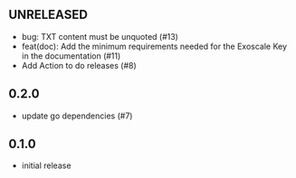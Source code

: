 ## UNRELEASED

- bug: TXT content must be unquoted (#13)
- feat(doc): Add the minimum requirements needed for the Exoscale Key in the documentation
(#11)
- Add Action to do releases (#8)

## 0.2.0

- update go dependencies (#7)

## 0.1.0

- initial release
